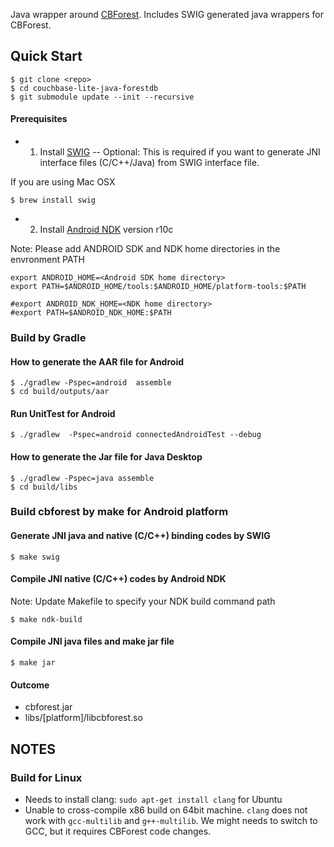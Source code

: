 
Java wrapper around [CBForest](https://github.com/couchbaselabs/cbforest).  Includes SWIG generated java wrappers for CBForest.


## Quick Start

```
$ git clone <repo>
$ cd couchbase-lite-java-forestdb
$ git submodule update --init --recursive
```
#### Prerequisites
* 1. Install [SWIG](http://www.swig.org/)  -- Optional: This is required if you want to generate JNI interface files (C/C++/Java) from SWIG interface file.

If you are using Mac OSX
```
$ brew install swig
```

* 2. Install [Android NDK](https://developer.android.com/tools/sdk/ndk/index.html) version r10c

Note: Please add ANDROID SDK and NDK home directories in the envronment PATH
```
export ANDROID_HOME=<Android SDK home directory>
export PATH=$ANDROID_HOME/tools:$ANDROID_HOME/platform-tools:$PATH

#export ANDROID_NDK_HOME=<NDK home directory>
#export PATH=$ANDROID_NDK_HOME:$PATH
```

### Build by Gradle

#### How to generate the AAR file for Android
```
$ ./gradlew -Pspec=android  assemble
$ cd build/outputs/aar
```
#### Run UnitTest for Android
```
$ ./gradlew  -Pspec=android connectedAndroidTest --debug
```
#### How to generate the Jar file for Java Desktop
```
$ ./gradlew -Pspec=java assemble
$ cd build/libs
```

### Build cbforest by make for Android platform

#### Generate JNI java and native (C/C++) binding codes by SWIG
```
$ make swig
```
#### Compile JNI native (C/C++) codes by Android NDK
Note: Update Makefile to specify your NDK build command path
```
$ make ndk-build
```
#### Compile JNI java files and make jar file
```
$ make jar
```
#### Outcome 
* cbforest.jar
* libs/[platform]/libcbforest.so

## NOTES
### Build for Linux
* Needs to install clang: `sudo apt-get install clang` for Ubuntu
* Unable to cross-compile x86 build on 64bit machine. `clang` does not work with `gcc-multilib` and `g++-multilib`. We might needs to switch to GCC, but it requires CBForest code changes. 


